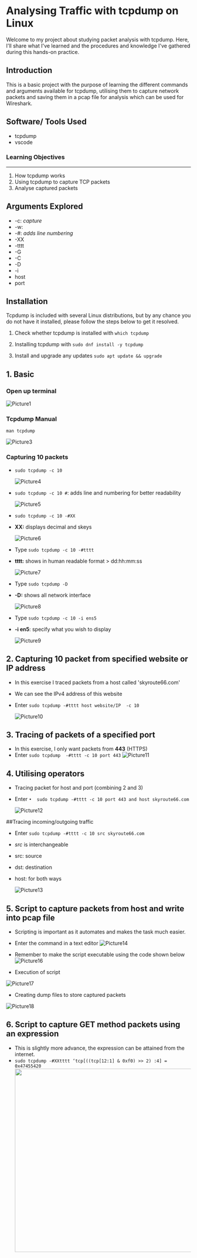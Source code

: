 # Analysing Traffic with tcpdump on Linux
Welcome to my project about studying packet analysis with tcpdump. Here, I'll share what I've learned and the procedures and knowledge I've gathered during this hands-on practice.

## Introduction
This is a basic project with the purpose of learning the different commands and arguments available for tcpdump, utilising them to capture network packets and saving them in a pcap file for analysis which can be used for Wireshark.

## Software/ Tools Used
- tcpdump
- vscode

### Learning Objectives
---
1. How tcpdump works
2. Using tcpdump to capture TCP packets
3. Analyse captured packets

## Arguments Explored
- -c: *capture*
- -w: 
- -#: *adds line numbering*
- -XX
- -tttt
- -G
- -C
- -D
- -i
- host
- port

## Installation
Tcpdump is included with several Linux distributions, but by any chance you do not have it installed, please follow the steps below to get it resolved.

1. Check whether tcpdump is installed with
  `which tcpdump`

2. Installing tcpdump with
`sudo dnf install -y tcpdump`

3. Install and upgrade any updates
`sudo apt update && upgrade`

## 1. Basic
### Open up terminal
  ![Picture1](https://github.com/Ammarisanewbie/tcpdump/assets/108499824/c3087b76-58c2-4d13-8fab-752b4cb51148)

### Tcpdump Manual 
`man tcpdump`

  ![Picture3](https://github.com/Ammarisanewbie/tcpdump/assets/108499824/3e899ad0-3125-405f-a6aa-954f2855f9cd)


### Capturing 10 packets
- `sudo tcpdump -c 10`

  ![Picture4](https://github.com/Ammarisanewbie/tcpdump/assets/108499824/b1390383-1742-4937-ade8-11d915965487)

- `sudo tcpdump -c 10 #`: adds line and numbering for better readability

  ![Picture5](https://github.com/Ammarisanewbie/tcpdump/assets/108499824/319b5b10-51d2-4472-9e8d-cec126cd0779)

- `sudo tcpdump -c 10 -#XX` 
- **XX:** displays decimal and skeys

  ![Picture6](https://github.com/Ammarisanewbie/tcpdump/assets/108499824/54dcc5b2-0ff0-4ca2-b12f-0bbde4262f58)

- Type `sudo tcpdump -c 10 -#tttt`
- **tttt:** shows in human readable format > dd:hh:mm:ss 

  ![Picture7](https://github.com/Ammarisanewbie/tcpdump/assets/108499824/5649ac85-67a6-4cf8-a890-693f2f00f2c0)

- Type `sudo tcpdump -D`
- **-D:** shows all network interface

  ![Picture8](https://github.com/Ammarisanewbie/tcpdump/assets/108499824/fef14c2b-ea1f-47d0-a53c-f1b311dcabb4)

- Type `sudo tcpdump -c 10 -i ens5 `
- **-i en5**: specify what you wish to display

  ![Picture9](https://github.com/Ammarisanewbie/tcpdump/assets/108499824/58bcae1f-305e-42f7-81aa-3ad283a19f03)


## 2. Capturing 10 packet from specified website or IP address
- In this exercise I traced packets from a host called 'skyroute66.com'
- We can see the IPv4 address of this website
- Enter `sudo tcpdump -#tttt host website/IP  -c 10`

  ![Picture10](https://github.com/Ammarisanewbie/tcpdump/assets/108499824/4474aff6-3ada-40b8-97be-0d0974ebe655)

## 3. Tracing of packets of a specified port
- In this exercise, I only want packets from **443** (HTTPS)
- Enter `sudo tcpdump  -#tttt -c 10 port 443`
  ![Picture11](https://github.com/Ammarisanewbie/tcpdump/assets/108499824/d211fc7e-c9a8-4138-a93d-3a74d42bb488)

## 4. Utilising operators
- Tracing packet for host and port (combining 2 and 3)
- Enter `•	sudo tcpdump -#tttt -c 10 port 443 and host skyroute66.com`

  ![Picture12](https://github.com/Ammarisanewbie/tcpdump/assets/108499824/c8dba2a2-9fc0-4f4a-9991-f57ef9af9785)

##Tracing incoming/outgoing traffic
- Enter `sudo tcpdump -#tttt -c 10 src skyroute66.com`
- _src_ is interchangeable
- src: source
- dst: destination
- host: for both ways

  ![Picture13](https://github.com/Ammarisanewbie/tcpdump/assets/108499824/e1c13eef-4942-460a-bc38-4ae0ff06b5cd)


## 5. Script to capture packets from host and write into pcap file
- Scripting is important as it automates and makes the task much easier.
- Enter the command in a text editor
  ![Picture14](https://github.com/Ammarisanewbie/tcpdump/assets/108499824/de940eba-e128-44a6-8808-ff0aabbcb7ad)

- Remember to make the script executable using the code shown below
  ![Picture16](https://github.com/Ammarisanewbie/tcpdump/assets/108499824/dcb7f89e-7702-438b-97dc-c711ca8089eb)

- Execution of script

![Picture17](https://github.com/Ammarisanewbie/tcpdump/assets/108499824/9b6b4978-70f3-4327-b08e-3bc6ee25aea4)

- Creating dump files to store captured packets

![Picture18](https://github.com/Ammarisanewbie/tcpdump/assets/108499824/91815b44-c5ae-4653-b5ea-dde503105df6)

## 6. Script to capture GET method packets using an expression
- This is slightly more advance, the expression can be attained from the internet.
- `sudo tcpdump -#XXtttt ‘tcp[((tcp[12:1] & 0xf0) >> 2) :4] = 0x47455420` 
  <img src="https://github.com/Ammarisanewbie/tcpdump/assets/108499824/fe02b641-b2aa-4048-8ebd-054cbc6e4d8a" height="500">









